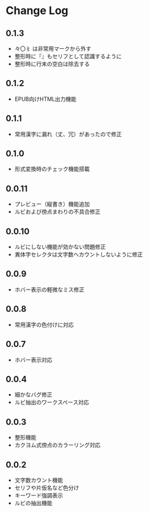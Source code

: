 # Change Log

## 0.1.3
- 々〇〻 は非常用マークから外す
- 整形時に『』もセリフとして認識するように
- 整形時に行末の空白は除去する

## 0.1.2
- EPUB向けHTML出力機能

## 0.1.1
- 常用漢字に漏れ（丈、冗）があったので修正

## 0.1.0
- 形式変換時のチェック機能搭載

## 0.0.11
- プレビュー（縦書き）機能追加
- ルビおよび傍点まわりの不具合修正

## 0.0.10
- ルビにしない機能が効かない問題修正
- 異体字セレクタは文字数へカウントしないように修正

## 0.0.9
- ホバー表示の軽微なミス修正

## 0.0.8
- 常用漢字の色付けに対応

## 0.0.7
- ホバー表示対応

## 0.0.4
- 細かなバグ修正
- ルビ抽出のワークスペース対応

## 0.0.3
- 整形機能
- カクヨム式傍点のカラーリング対応

## 0.0.2
- 文字数カウント機能
- セリフや片仮名など色分け
- キーワード強調表示
- ルビの抽出機能
